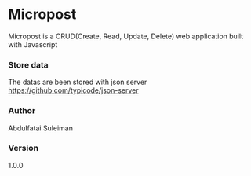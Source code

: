 # Micropost
Micropost is a CRUD(Create, Read, Update, Delete) web application built with Javascript

### Store data
The datas are been stored with json server
https://github.com/typicode/json-server


### Author 
Abdulfatai Suleiman

### Version

1.0.0

